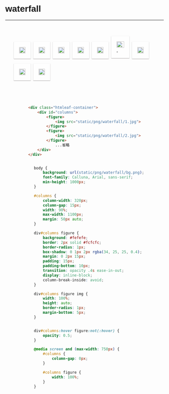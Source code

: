 #  waterfall

---


<div class="htmleaf-container">
        <div id="columns">
            <figure>
                <img src="static/png/1980/4.jpg">
            </figure>
            <figure>
                <img src="static/png/waterfall/5.jpg">
            </figure>
            <figure>
                <img src="static/png/1980/7.jpg">
            </figure>
            <figure>
                <img src="static/png/waterfall/1.jpg">
            </figure>
            <figure>
                <img src="static/png/1980/8.jpg">
            </figure>
            <figure>
                <img src="static/png/waterfall/2.jpg">-
            </figure>
            <figure>
                <img src="static/png/1980/10.jpg">
            </figure>
            <figure>
                <img src="static/png/waterfall/3.jpg">
            </figure>
            <figure>
                <img src="static/png/waterfall/6.jpg">
            </figure>
        </div>
    </div>



<div class="code-mid">

```HTML
<div class="htmleaf-container">
    <div id="columns">
        <figure>
            <img src="static/png/waterfall/1.jpg">
        </figure>
        <figure>
            <img src="static/png/waterfall/2.jpg">
        </figure>
            ...省略
    </div>
</div>
```
</div>

<div class="code-mid">

```css
    body {
        background: url(static/png/waterfall/bg.png);
        font-family: Calluna, Arial, sans-serif;
        min-height: 1000px;
    }

    #columns {
        column-width: 320px;
        column-gap: 15px;
        width: 90%;
        max-width: 1100px;
        margin: 50px auto;
    }

    div#columns figure {
        background: #fefefe;
        border: 2px solid #fcfcfc;
        border-radius: 1px;
        box-shadow: 0 1px 2px rgba(34, 25, 25, 0.4);
        margin: 0 2px 15px;
        padding: 15px;
        padding-bottom: 10px;
        transition: opacity .4s ease-in-out;
        display: inline-block;
        column-break-inside: avoid;
    }

    div#columns figure img {
        width: 100%;
        height: auto;
        border-radius: 1px;
        margin-bottom: 5px;
    }


    div#columns:hover figure:not(:hover) {
        opacity: 0.5;
    }

    @media screen and (max-width: 750px) {
        #columns {
            column-gap: 0px;
        }

        #columns figure {
            width: 100%;
        }
    }
```

</div>

<script>
function random(){
   return Math.ceil(Math.random()*150); 
}
</script> 

<style>
/* @import url('static/css/code2.css'); */


    body {
        background: url(static/png/waterfall/bg.png);
        font-family: Calluna, Arial, sans-serif;
        min-height: 1000px;
    }

    #columns {
        column-width: 320px;
        column-gap: 15px;
        width: 90%;
        max-width: 1100px;
        margin: 50px auto;
    }

    div#columns figure {
        background: #fefefe;
        border: 2px solid #fcfcfc;
        border-radius: 1px;
        box-shadow: 0 1px 2px rgba(34, 25, 25, 0.4);
        margin: 0 2px 15px;
        padding: 15px;
        padding-bottom: 10px;
        transition: opacity .4s ease-in-out;
        display: inline-block;
        column-break-inside: avoid;
    }

    div#columns figure img {
        width: 100%;
        height: auto;
        border-radius: 1px;
        margin-bottom: 5px;
    }


    div#columns:hover figure:not(:hover) {
        opacity: 0.4;
    }

    @media screen and (max-width: 750px) {
        #columns {
            column-gap: 0px;
        }

        #columns figure {
            width: 100%;
        }
    }

    .code-mid{
        width: 100%;
        display: flex;
        justify-content: center;
    }
    .code-mid>pre{
        width:80%;
    }
</style>